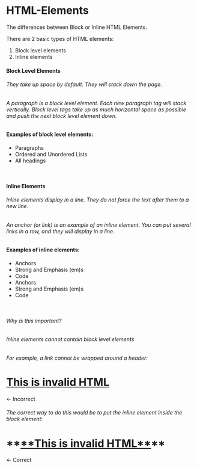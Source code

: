 # HTML-Elements
The differences between Block or Inline HTML Elements.

There are 2 basic types of HTML elements:
<ol>
  <li>Block level elements</li>
  <li>Inline elements</li>
</ol>


#### Block Level Elements<br>
###### They take up space by default. They will stack down the page.<br>

###### A paragraph is a block level element. Each new paragraph tag will stack vertically. Block level tags take up as much horizontal space as possible and push the next block level element down.<br>

#### Examples of block level elements:<br>
<ul>
  <li>Paragraphs</li>
  <li>Ordered and Unordered Lists</li>
  <li>All headings</li>
</ul><br>


#### Inline Elements<br>
###### Inline elements display in a line. They <em>do not force the text</em> after them to a new line.<br>

###### An anchor (or link) is an example of an inline element. You can put several links in a row, and they will display in a line.<br>

#### Examples of inline elements:<br>
<ul>
  <li>Anchors</li>
  <li>Strong and Emphasis (em)s</li>
  <li>Code</li>
  <li>Anchors</li>
  <li>Strong and Emphasis (em)s</li>
  <li>Code</li>
</ul><br>

###### Why is this important?<br>
###### Inline elements cannot contain block level elements<br>
###### For example, a link cannot be wrapped around a header:<br>
<a href="http://example.com/"><h1>This is invalid HTML</h1></a>	← Incorrect <br>

###### The correct way to do this would be to put the inline element inside the block element:<br>
<h1>**<a href="http://example.com/">**This is invalid HTML**</a>**</h1>	← Correct<br>
